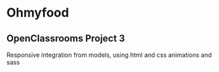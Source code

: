 # Ohmyfood

## OpenClassrooms Project 3

Responsive integration from models, using html and css animations and sass
